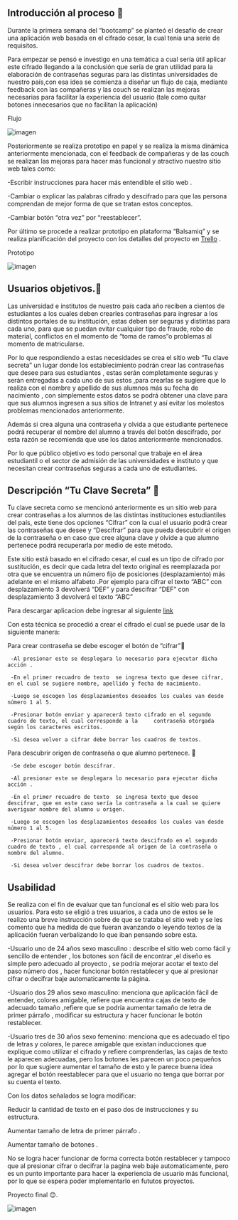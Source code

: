 ## Introducción al proceso :closed_lock_with_key:
Durante la primera semana del “bootcamp” se planteó el desafío de crear una aplicación web basada en el cifrado cesar, la cual tenía una serie de requisitos.

Para empezar se pensó e investigo en una  temática a cual sería útil  aplicar este cifrado llegando a la conclusión que sería de gran utilidad para la elaboración de contraseñas seguras para las distintas universidades de nuestro país,con esa idea  se comienza a  diseñar un flujo de caja, mediante feedback con las compañeras y  las couch se realizan las mejoras necesarias para facilitar la experiencia del usuario (tale como quitar botones innecesarios que no facilitan la aplicación) 

Flujo

![imagen](https://i.ibb.co/sb85C8w/flujo2.png)

Posteriormente se realiza  prototipo en papel y se realiza la misma dinámica anteriormente mencionada, con el  feedback de compañeras y de las couch se realizan las mejoras para hacer más funcional y atractivo nuestro sitio web tales como:

-Escribir instrucciones para hacer más entendible el sitio web .

-Cambiar o explicar las palabras cifrado y descifrado para que  las persona  comprendan de mejor forma de que se tratan estos conceptos.

-Cambiar botón “otra vez” por “reestablecer”.

Por último se procede a realizar prototipo en plataforma “Balsamiq” y se realiza planificación del proyecto con los detalles del proyecto  en [Trello](https://trello.com/b/GRJEy4OI/proyecto-laboratoria) .


Prototipo

![imagen](https://i.ibb.co/wNS1Nrx/prototipo-imagenes2.png)

## Usuarios objetivos.:office:
Las universidad e institutos de nuestro país cada año reciben a cientos de estudiantes a los cuales deben crearles  contraseñas  para ingresar a los distintos portales de su institución, estas deben ser seguras y distintas para cada uno, para que  se puedan evitar cualquier tipo de fraude, robo de material, conflictos en el momento de “toma de ramos”o problemas al momento de matricularse.

Por lo que respondiendo  a estas necesidades se crea el sitio web “Tu clave secreta” un lugar donde los  establecimiento podrán crear las contraseñas que desee para sus estudiantes , estas serán completamente seguras y serán entregadas a cada uno de sus estos ,para crearlas se sugiere que lo realiza con el nombre y apellido de sus alumnos más su fecha de nacimiento , con simplemente estos datos se podrá obtener una clave para que sus alumnos ingresen a sus sitios de Intranet  y así evitar los molestos problemas mencionados anteriormente.

Además si crea alguna una contraseña y olvida a que estudiante pertenece podrá recuperar el nombre  del alumno a través del botón descifrado, por esta razón se recomienda que use los datos anteriormente mencionados.

Por lo que público objetivo  es todo  personal que trabaje en el área estudiantil o el sector de admisión de las universidades e instituto y que necesitan crear contraseñas seguras a cada uno de  estudiantes.

## Descripción “Tu Clave Secreta” :key:

Tu clave secreta como se mencionó anteriormente es un sitio web para crear contraseñas a los alumnos de las distintas instituciones estudiantiles del país, este tiene dos opciones “Cifrar” con la cual el usuario podrá crear las contraseñas que desee y “Descifrar” para que pueda descubrir el origen de la contraseña o en caso que cree alguna clave y olvide  a que alumno pertenece podrá recuperarla por medio de este método.

Este sitio está basado en el cifrado cesar, el cual es un tipo de cifrado por sustitución, es decir que cada letra del texto original es reemplazada por otra que se encuentra un número fijo de posiciones (desplazamiento) más adelante en el mismo alfabeto .Por ejemplo para cifrar el texto “ABC” con desplazamiento 3 devolverá “DEF” y para descifrar “DEF” con desplazamiento 3  devolverá el texto “ABC”

Para descargar aplicacion debe ingresar al siguiente [link](https://martcamila1.github.io/SCL011-Cipher/src/index.html)

Con esta técnica se procedió a crear el cifrado el cual se puede usar de la siguiente manera:

Para crear  contraseña se debe escoger el botón de “cifrar”:key:

     -Al presionar este se desplegara lo necesario para ejecutar dicha acción .

     -En el primer recuadro de texto  se ingresa texto que desee cifrar, en el cual se sugiere nombre, apellido y fecha de nacimiento.

     -Luego se escogen los desplazamientos deseados los cuales van desde número 1 al 5.

     -Presionar botón enviar y aparecerá texto cifrado en el segundo cuadro de texto, el cual corresponde a la     contraseña otorgada según los caracteres escritos.

     -Si desea volver a cifrar debe borrar los cuadros de textos.


Para descubrir origen de contraseña o que alumno pertenece. :key:

     -Se debe escoger botón descifrar.

     -Al presionar este se desplegara lo necesario para ejecutar dicha acción .

     -En el primer recuadro de texto  se ingresa texto que desee descifrar, que en este caso sería la contraseña a la cual se quiere averiguar nombre del alumno u origen.

     -Luego se escogen los desplazamientos deseados los cuales van desde número 1 al 5.

     -Presionar botón enviar, aparecerá texto descifrado en el segundo cuadro de texto , el cual corresponde al origen de la contraseña o nombre del alumno.

     -Si desea volver descifrar debe borrar los cuadros de textos.


## Usabilidad 
Se realiza con el fin de evaluar que tan funcional es el sitio web para los usuarios. 
Para esto se eligió a tres usuarios, a cada uno de  estos se le realizo una breve instrucción sobre de que se trataba el sitio web y se les comento  que ha medida de que fueran avanzando o leyendo textos de la aplicación fueran verbalizando lo que iban pensando sobre esta.

-Usuario uno de 24 años sexo masculino : describe el sitio web como fácil y sencillo de entender , los botones son fácil de encontrar ,el diseño es simple  pero adecuado al proyecto , se podría mejorar acotar el texto del paso número dos , hacer funcionar botón restablecer y que al presionar cifrar o decifrar baje automaticamente la página.

-Usuario dos 29 años sexo masculino: menciona que aplicación fácil de entender,  colores amigable, refiere que encuentra cajas de texto de adecuado tamaño ,refiere que se podría aumentar tamaño de letra de primer párrafo , modificar su estructura y hacer funcionar le botón restablecer.

-Usuario tres de 30 años sexo femenino: menciona que es adecuado el tipo de letras y colores, le parece amigable que existan inducciones que explique como utilizar el cifrado  y refiere  comprenderlas, las  cajas de texto le aparecen adecuadas, pero los botones les parecen un poco pequeños por lo que sugiere aumentar el tamaño de esto y le parece buena idea agregar el botón reestablecer para que el usuario no tenga que borrar por su cuenta el texto.

Con los datos señalados  se logra modificar:

 Reducir la cantidad de texto en el paso dos de instrucciones y su estructura.

 Aumentar tamaño de letra de primer párrafo .
 
 Aumentar tamaño de botones .

No se logra hacer funcionar de forma correcta botón restablecer y tampoco que al presionar cifrar o decifrar la pagina web baje automaticamente, pero es un punto importante para hacer la experiencia de usuario más funcional, por lo que se espera poder implementarlo en fututos proyectos.

Proyecto final :blush:.

![imagen](https://i.ibb.co/Zm3C3cK/Tu-clave-secreta.png)
